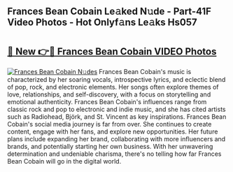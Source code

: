 ## Frances Bean Cobain Le𝚊ked N𝚞de - Part-41F Video Photos - Hot Onlyf𝚊ns Le𝚊ks Hs057

# <h2><a href="http://ab51495.deff.icu/?id=Frances+Bean+Cobain">🔗 New 👉🔴 Frances Bean Cobain VIDEO Photos</a></h2>

[![Frances Bean Cobain N𝚞des](https://i.imgur.com/rIISA9y.gif)](http://ab51495.deff.icu/?id=Frances+Bean+Cobain)
Frances Bean Cobain's music is characterized by her soaring vocals, introspective lyrics, and eclectic blend of pop, rock, and electronic elements. Her songs often explore themes of love, relationships, and self-discovery, with a focus on storytelling and emotional authenticity. Frances Bean Cobain's influences range from classic rock and pop to electronic and indie music, and she has cited artists such as Radiohead, Björk, and St. Vincent as key inspirations. Frances Bean Cobain's social media journey is far from over. She continues to create content, engage with her fans, and explore new opportunities. Her future plans include expanding her brand, collaborating with more influencers and brands, and potentially starting her own business. With her unwavering determination and undeniable charisma, there's no telling how far Frances Bean Cobain will go in the digital world.
